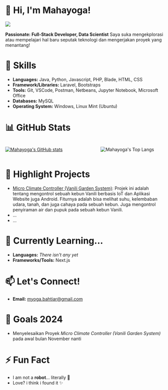 # 👋 Hi, I'm Mahayoga!

<div style="width: 100%; display: flex; justify-content: center; flex-direction: column; margin-top: 1rem; margin-bottom: 1rem;">
    <div>
        <img src="https://komarev.com/ghpvc/?username=Mahayoga&label=Profile%20views&color=0e75b6&style=flat">
    </div>
</div>

**Passionate: Full-Stack Developer, Data Scientist**
Saya suka mengekplorasi atau mempelajari hal baru seputak teknologi dan mengerjakan proyek yang menantang!

# 🚀 Skills

- **Languages:** Java, Python, Javascript, PHP, Blade, HTML, CSS
- **Framework/Libraries:** Laravel, Bootstraps
- **Tools:** Git, VSCode, Postman, Netbeans, Jupyter Notebook, Microsoft Office
- **Databases:** MySQL
- **Operating System:** Windows, Linux Mint (Ubuntu)

# 📊 GitHub Stats
<div style="width: 100%; display: flex; justify-content: center; margin-top: 1rem; margin-bottom: 1rem;">
<div style="width: 60%">

[![Mahayoga's GitHub stats](https://github-readme-stats.vercel.app/api?username=Mahayoga&show_icons=true&theme=radical)](https://github.com/Mahayoga)

</div>
<div style="width: 40%">

![Mahayoga's Top Langs](https://github-readme-stats.vercel.app/api/top-langs/?username=Mahayoga&layout=compact)

</div>
</div>




# 📌 Highlight Projects
- [Micro Climate Controller (Vanili Garden System)](https://github.com/Mahayoga/Agrofilia-Permata): Projek ini adalah tentang mengontrol sebuah kebun Vanili berbasis IoT dan Aplikasi Website juga Android. Fiturnya adalah bisa melihat suhu, kelembaban udara, tanah, dan juga cahaya pada sebuah kebun. Juga mengontrol penyiraman air dan pupuk pada sebuah kebun Vanili.
- ...
- ...

# 🌱 Currently Learning...
- **Languages:** _There isn't any yet_
- **Frameworks/Tools:** Next.js

# 📫 Let's Connect!
- **Email:** [myoga.bahtiar@gmail.com](mailto:myoga.bahtiar@gmail.com)

# 🎯 Goals 2024
- Menyelesaikan Proyek _Micro Climate Controller (Vanili Garden System)_ pada awal bulan November nanti

# ⚡ Fun Fact
- I am not a **robot**... literally 👀
- Love? i think i found it ✨

<!---
Mahayoga/Mahayoga is a ✨ special  repository because its `README.md` (this file) appears on your GitHub profile.
You can click the Preview link to take a look at your changes.
--->
